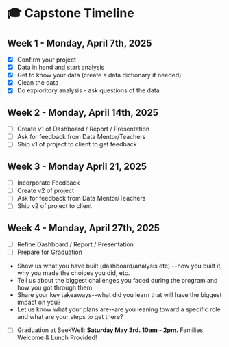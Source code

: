 # 🎓 Capstone Timeline 

## Week 1 - Monday, April 7th, 2025 

- [x] Confirm your project 
- [x] Data in hand and start analysis
- [x] Get to know your data (create a data dictionary if needed)
- [x] Clean the data
- [x] Do exploritory analysis - ask questions of the data 

## Week 2 -  Monday, April 14th, 2025

- [ ] Create v1 of Dashboard / Report / Presentation 
- [ ] Ask for feedback from Data Mentor/Teachers 
- [ ] Ship v1 of project to client to get feedback 

## Week 3 - Monday April 21, 2025  

- [ ] Incorporate Feedback 
- [ ] Create v2 of project  
- [ ] Ask for feedback from Data Mentor/Teachers
- [ ] Ship v2 of project to client 

## Week 4 - Monday, April 27th, 2025

- [ ] Refine Dashboard / Report / Presentation 
- [ ] Prepare for Graduation 
* Show us what you have built (dashboard/analysis etc) --how you built it, why you made the choices you did, etc.
* Tell us about the biggest challenges you faced during the program and how you got through them.
* Share your key takeaways--what did you learn that will have the biggest impact on you?
* Let us know what your plans are--are you leaning toward a specific role and what are your steps to get there?
- [ ] Graduation at SeekWell: **Saturday May 3rd. 10am - 2pm.** Families Welcome & Lunch Provided!  
